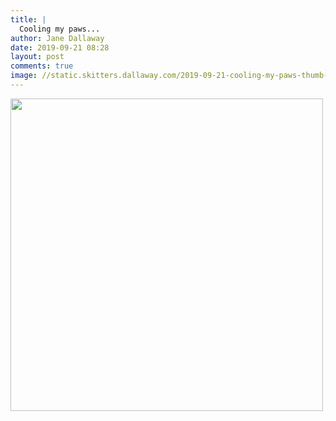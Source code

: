 ```yaml
---
title: |
  Cooling my paws...
author: Jane Dallaway
date: 2019-09-21 08:28
layout: post
comments: true
image: //static.skitters.dallaway.com/2019-09-21-cooling-my-paws-thumb-1-IMG-9985.JPG
---
```


<div>
        <a href="//static.skitters.dallaway.com/2019-09-21-cooling-my-paws-fullsize-1-IMG-9985.JPG">
          <img src="//static.skitters.dallaway.com/2019-09-21-cooling-my-paws-thumb-1-IMG-9985.JPG" width="500" height="500"/>
        </a>
      </div>


  
      
